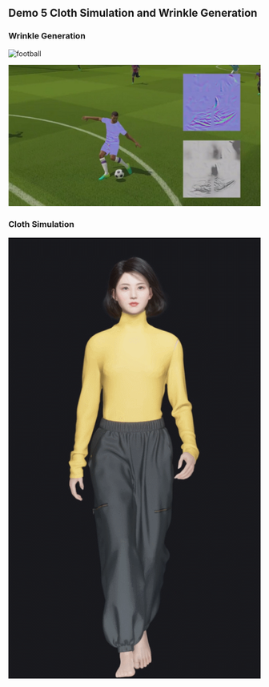 ## Demo 5 Cloth Simulation and Wrinkle Generation

### Wrinkle Generation

![football](./assets/football.gif)

![image-20230811140036461](./assets/image-20230811140036461.png)

### Cloth Simulation

![cloth_simulation](./assets/cloth_simulation.gif)
